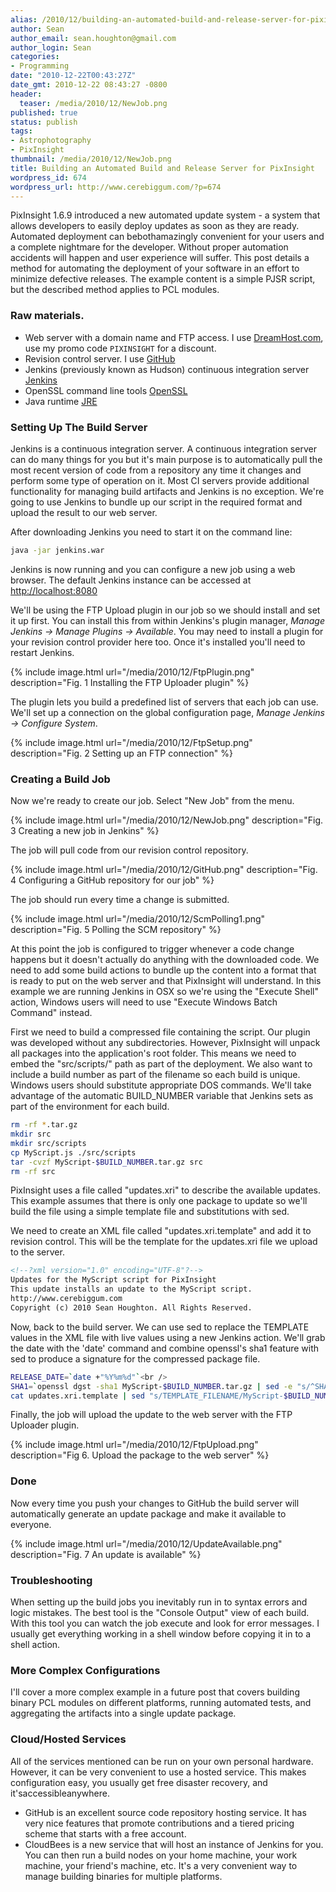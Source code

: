 ```yaml
---
alias: /2010/12/building-an-automated-build-and-release-server-for-pixinsight/index.html
author: Sean
author_email: sean.houghton@gmail.com
author_login: Sean
categories:
- Programming
date: "2010-12-22T00:43:27Z"
date_gmt: 2010-12-22 08:43:27 -0800
header:
  teaser: /media/2010/12/NewJob.png
published: true
status: publish
tags:
- Astrophotography
- PixInsight
thumbnail: /media/2010/12/NewJob.png
title: Building an Automated Build and Release Server for PixInsight
wordpress_id: 674
wordpress_url: http://www.cerebiggum.com/?p=674
---
```

PixInsight 1.6.9 introduced a new automated update system - a system that allows developers to easily deploy updates as soon as they are ready. Automated deployment can bebothamazingly convenient for your users and a complete nightmare for the developer. Without proper automation accidents will happen and user experience will suffer. This post details a method for automating the deployment of your software in an effort to minimize defective releases. The example content is a simple PJSR script, but the described method applies to PCL modules.

### Raw materials.

- Web server with a domain name and FTP access. I use [DreamHost.com](http://dreamhost.com), use my promo code <code>PIXINSIGHT</code> for a discount.
- Revision control server. I use [GitHub](http://github.com)
- Jenkins (previously known as Hudson) continuous integration server [Jenkins](http://jenkins-ci.org)
- OpenSSL command line tools [OpenSSL](http://www.openssl.org)
- Java runtime [JRE](http://www.java.com/en/download)

### Setting Up The Build Server

Jenkins is a continuous integration server. A continuous integration server can do many things for you but it's main purpose is to automatically pull the most recent version of code from a repository any time it changes and perform some type of operation on it. Most CI servers provide additional functionality for managing build artifacts and Jenkins is no exception. We're going to use Jenkins to bundle up our script in the required format and upload the result to our web server.

After downloading Jenkins you need to start it on the command line:

```bash
java -jar jenkins.war
```

Jenkins is now running and you can configure a new job using a web browser.  The default Jenkins instance can be accessed at <a href="http://localhost:8080" target="_blank">http://localhost:8080</a>

We'll be using the FTP Upload plugin in our job so we should install and set it up first.  You can install this from within Jenkins's plugin manager, <em>Manage Jenkins -> Manage Plugins -> Available</em>.  You may need to install a plugin for your revision control provider here too.  Once it's installed you'll need to restart Jenkins.

{% include image.html url="/media/2010/12/FtpPlugin.png" description="Fig. 1  Installing the FTP Uploader plugin" %}

The plugin lets you build a predefined list of servers that each job can use.  We'll set up a connection on the global configuration page, <em>Manage Jenkins -> Configure System</em>.

{% include image.html url="/media/2010/12/FtpSetup.png" description="Fig. 2  Setting up an FTP connection" %}

### Creating a Build Job

Now we're ready to create our job.  Select "New Job" from the menu.

{% include image.html url="/media/2010/12/NewJob.png" description="Fig. 3 Creating a new job in Jenkins" %}

The job will pull code from our revision control repository.

{% include image.html url="/media/2010/12/GitHub.png" description="Fig. 4  Configuring a GitHub repository for our job" %}

The job should run every time a change is submitted.

{% include image.html url="/media/2010/12/ScmPolling1.png" description="Fig. 5  Polling the SCM repository" %}

At this point the job is configured to trigger whenever a code change happens but it doesn't actually do anything with the downloaded code. We need to add some build actions to bundle up the content into a format that is ready to put on the web server and that PixInsight will understand.  In this example we are running Jenkins in OSX so we're using the "Execute Shell" action, Windows users will need to use "Execute Windows Batch Command" instead.

First we need to build a compressed file containing the script. Our plugin was developed without any subdirectories. However, PixInsight will unpack all packages into the application's root folder. This means we need to embed the "src/scripts/" path as part of the deployment.  We also want to include a build number as part of the filename so each build is unique.  Windows users should substitute appropriate DOS commands. We'll take advantage of the automatic BUILD_NUMBER variable that Jenkins sets as part of the environment for each build.

```bash
rm -rf *.tar.gz
mkdir src
mkdir src/scripts
cp MyScript.js ./src/scripts
tar -cvzf MyScript-$BUILD_NUMBER.tar.gz src
rm -rf src
```

PixInsight uses a file called "updates.xri" to describe the available updates.  This example assumes that there is only one package to update so we'll build the file using a simple template file and substitutions with sed.

We need to create an XML file called "updates.xri.template" and add it to revision control.  This will be the template for the updates.xri file we upload to the server.

```xml
<!--?xml version="1.0" encoding="UTF-8"?-->
Updates for the MyScript script for PixInsight
This update installs an update to the MyScript script.
http://www.cerebiggum.com
Copyright (c) 2010 Sean Houghton. All Rights Reserved.
```

Now, back to the build server.  We can use sed to replace the TEMPLATE values in the XML file with live values using a new Jenkins action.  We'll grab the date with the 'date' command and combine openssl's sha1 feature with sed to produce a signature for the compressed package file.

```bash
RELEASE_DATE=`date +"%Y%m%d"`<br />
SHA1=`openssl dgst -sha1 MyScript-$BUILD_NUMBER.tar.gz | sed -e "s/^SHA1.*=//" | sed -e "s/[ ]\(.*\)/\1/"`<br />
cat updates.xri.template | sed "s/TEMPLATE_FILENAME/MyScript-$BUILD_NUMBER.tar.gz/" | sed "s/TEMPLATE_RELEASE_DATE/$RELEASE_DATE/" | sed "s/TEMPLATE_SHA1/$SHA1/" > updates.xri<br />
```

Finally, the job will upload the update to the web server with the FTP Uploader plugin.

{% include image.html url="/media/2010/12/FtpUpload.png" description="Fig 6.  Upload the package to the web server" %}

### Done

Now every time you push your changes to GitHub the build server will automatically generate an update package and make it available to everyone.

{% include image.html url="/media/2010/12/UpdateAvailable.png" description="Fig. 7  An update is available" %}

### Troubleshooting

When setting up the build jobs you inevitably run in to syntax errors and logic mistakes.  The best tool is the "Console Output" view of each build.  With this tool you can watch the job execute and look for error messages.  I usually get everything working in a shell window before copying it in to a shell action.

### More Complex Configurations

I'll cover a more complex example in a future post that covers building binary PCL modules on different platforms, running automated tests, and aggregating the artifacts into a single update package.

### Cloud/Hosted Services

All of the services mentioned can be run on your own personal hardware. However, it can be very convenient to use a hosted service. This makes configuration easy, you usually get free disaster recovery, and it'saccessibleanywhere.

- GitHub is an excellent source code repository hosting service. It has very nice features that promote contributions and a tiered pricing scheme that starts with a free account.
- CloudBees is a new service that will host an instance of Jenkins for you. You can then run a build nodes on your home machine, your work machine, your friend's machine, etc. It's a very convenient way to manage building binaries for multiple platforms.


